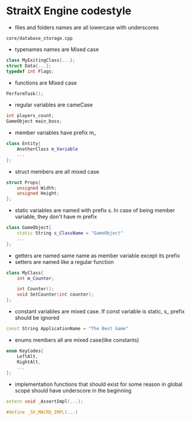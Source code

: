 # StraitX Engine codestyle

- files and folders names are all lowercase with underscores
```
core/database_storage.cpp
```
- typenames names are Mixed case
```c++
class MyExitingClass{...};
struct Data{...};
typedef int Flags;
```
- functions are Mixed case
```c++
PerformTask();
```
- regular variables are cameCase
```c++
int players_count;
GameObject main_boss;
```
- member variables have prefix m_
```c++
class Entity{
    AnotherClass m_Variable
    ...
};
```
- struct members are all mixed case
```c++
struct Props{
    unsigned Width;
    unsigned Height;
};
```
- static variables are named with prefix s. In case of being member variable, they don't have m prefix

```c++
class GameObject{
    static String s_ClassName = "GameObject"
    ...
};
```
- getters are named same name as member variable except its prefix
- setters are named like a regular function
```c++
class MyClass{
    int m_Counter;

    int Counter();
    void SetCounter(int counter);
};
```
- constant variables are mixed case. If const variable is static, s_ prefix should be ignored
```c++
const String ApplicationName = "The Best Game"
```
- enums members all are mixed case(like constants)
```c++
enum KeyCodes{
    LeftAlt,
    RightAlt,
    ...  
};
```

- implementation functions that should exist for some reason in global scope should have underscore in the beginning 

```c++
extern void _AssertImpl(...);

#define _SX_MACRO_IMPL(...)
```
